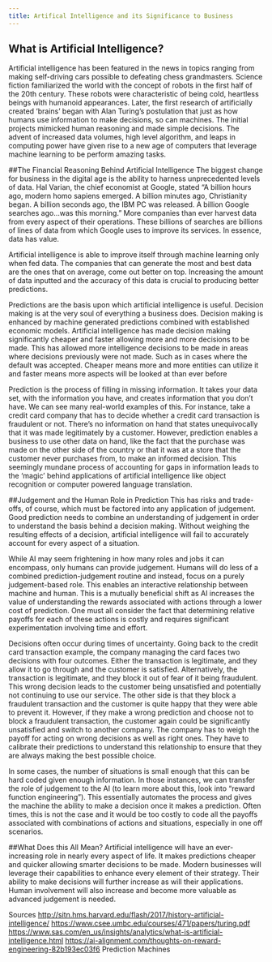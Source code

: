 ```yaml
---
title: Artifical Intelligence and its Significance to Business
---
```


## What is Artificial Intelligence?
Artificial intelligence has been featured in the news in topics ranging from making self-driving cars possible to defeating chess grandmasters. Science fiction familiarized the world with the concept of robots in the first half of the 20th century. These robots were characteristic of being cold, heartless beings with humanoid appearances. Later, the first research of artificially created ‘brains’ began with Alan Turing’s postulation that just as how humans use information to make decisions, so can machines. The initial projects mimicked human reasoning and made simple decisions. The advent of increased data volumes, high level algorithm, and leaps in computing power have given rise to a new age of computers that leverage machine learning to be perform amazing tasks.

##The Financial Reasoning Behind Artificial Intelligence
The biggest change for business in the digital age is the ability to harness unprecedented levels of data. Hal Varian, the chief economist at Google, stated “A billion hours ago, modern homo sapiens emerged. A billion minutes ago, Christianity began. A billion seconds ago, the IBM PC was released. A billion Google searches ago…was this morning.” More companies than ever harvest data from every aspect of their operations. These billions of searches are billions of lines of data from which Google uses to improve its services. In essence, data has value.

Artificial intelligence is able to improve itself through machine learning only when fed data. The companies that can generate the most and best data are the ones that on average, come out better on top. Increasing the amount of data inputted and the accuracy of this data is crucial to producing better predictions. 

Predictions are the basis upon which artificial intelligence is useful. Decision making is at the very soul of everything a business does. Decision making is enhanced by machine generated predictions combined with established economic models. Artificial intelligence has made decision making significantly cheaper and faster allowing more and more decisions to be made. This has allowed more intelligence decisions to be made in areas where decisions previously were not made. Such as in cases where the default was accepted. Cheaper means more and more entities can utilize it and faster means more aspects will be looked at than ever before

Prediction is the process of filling in missing information. It takes your data set, with the information you have, and creates information that you don’t have. We can see many real-world examples of this. For instance, take a credit card company that has to decide whether a credit card transaction is fraudulent or not. There’s no information on hand that states unequivocally that it was made legitimately by a customer. However, prediction enables a business to use other data on hand, like the fact that the purchase was made on the other side of the country or that it was at a store that the customer never purchases from, to make an informed decision. This seemingly mundane process of accounting for gaps in information leads to the ‘magic’ behind applications of artificial intelligence like object recognition or computer powered language translation.


##Judgement and the Human Role in Prediction
This has risks and trade-offs, of course, which must be factored into any application of judgement. Good prediction needs to combine an understanding of judgement in order to understand the basis behind a decision making. Without weighing the resulting effects of a decision, artificial intelligence will fail to accurately account for every aspect of a situation.

While AI may seem frightening in how many roles and jobs it can encompass, only humans can provide judgement. Humans will do less of a combined prediction-judgement routine and instead, focus on a purely judgement-based role. This enables an interactive relationship between machine and human. This is a mutually beneficial shift as AI increases the value of understanding the rewards associated with actions through a lower cost of prediction. One must all consider the fact that determining relative payoffs for each of these actions is costly and requires significant experimentation involving time and effort.

Decisions often occur during times of uncertainty. Going back to the credit card transaction example, the company managing the card faces two decisions with four outcomes. Either the transaction is legitimate, and they allow it to go through and the customer is satisfied. Alternatively, the transaction is legitimate, and they block it out of fear of it being fraudulent. This wrong decision leads to the customer being unsatisfied and potentially not continuing to use our service. The other side is that they block a fraudulent transaction and the customer is quite happy that they were able to prevent it. However, if they make a wrong prediction and choose not to block a fraudulent transaction, the customer again could be significantly unsatisfied and switch to another company. The company has to weigh the payoff for acting on wrong decisions as well as right ones. They have to calibrate their predictions to understand this relationship to ensure that they are always making the best possible choice.

In some cases, the number of situations is small enough that this can be hard coded given enough information. In those instances, we can transfer the role of judgement to the AI (to learn more about this, look into “reward function engineering”). This essentially automates the process and gives the machine the ability to make a decision once it makes a prediction. Often times, this is not the case and it would be too costly to code all the payoffs associated with combinations of actions and situations, especially in one off scenarios.

##What Does this All Mean?
Artificial intelligence will have an ever-increasing role in nearly every aspect of life. It makes predictions cheaper and quicker allowing smarter decisions to be made. Modern businesses will leverage their capabilities to enhance every element of their strategy. Their ability to make decisions will further increase as will their applications. Human involvement will also increase and become more valuable as advanced judgement is needed.

Sources
http://sitn.hms.harvard.edu/flash/2017/history-artificial-intelligence/
https://www.csee.umbc.edu/courses/471/papers/turing.pdf
https://www.sas.com/en_us/insights/analytics/what-is-artificial-intelligence.html
https://ai-alignment.com/thoughts-on-reward-engineering-82b193ec03f6
Prediction Machines

